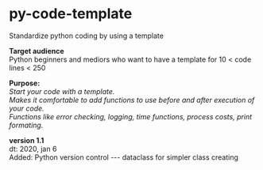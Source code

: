 # py-code-template
Standardize python coding by using a template  
  
**Target audience**  
Python beginners and mediors who want to have a template for 10 < code lines < 250

**Purpose:**   
*Start your code with a template.  
Makes it comfortable to add functions to use before and after execution of your code.  
Functions like error checking, logging, time functions, process costs, print formating.*
  
**version 1.1**  
dt: 2020, jan 6  
Added: Python version control --- dataclass for simpler class creating
